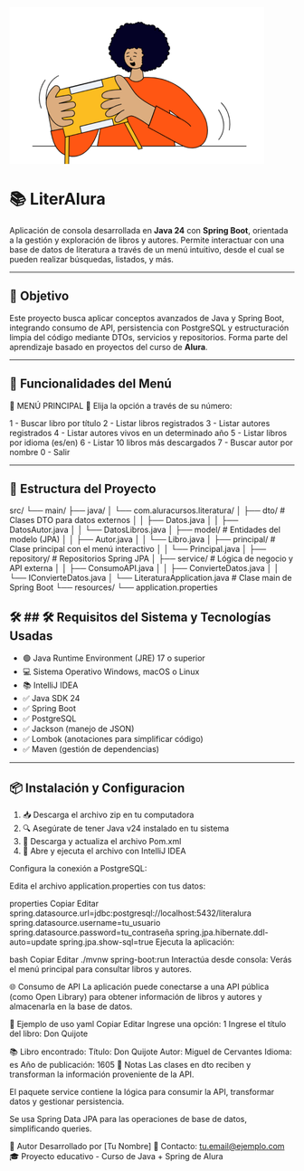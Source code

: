 ![image](https://github.com/willygmz/challenge-amigo-secreto/blob/dfb90fb1fa6603d9416614e61c7b59386a751ccc/assets/amigo-secreto.png)

# 📚 LiterAlura

Aplicación de consola desarrollada en **Java 24** con **Spring Boot**, orientada a la gestión y exploración de libros y autores. Permite interactuar con una base de datos de literatura a través de un menú intuitivo, desde el cual se pueden realizar búsquedas, listados, y más.

---

## 🎯 Objetivo

Este proyecto busca aplicar conceptos avanzados de Java y Spring Boot, integrando consumo de API, persistencia con PostgreSQL y estructuración limpia del código mediante DTOs, servicios y repositorios. Forma parte del aprendizaje basado en proyectos del curso de **Alura**.

---

## 🧩 Funcionalidades del Menú

📘 MENÚ PRINCIPAL 📘
Elija la opción a través de su número:

1 - Buscar libro por título
2 - Listar libros registrados
3 - Listar autores registrados
4 - Listar autores vivos en un determinado año
5 - Listar libros por idioma (es/en)
6 - Listar 10 libros más descargados
7 - Buscar autor por nombre
0 - Salir

---

## 🧱 Estructura del Proyecto

src/
└── main/
├── java/
│ └── com.aluracursos.literatura/
│ ├── dto/ # Clases DTO para datos externos
│ │ ├── Datos.java
│ │ ├── DatosAutor.java
│ │ └── DatosLibros.java
│ ├── model/ # Entidades del modelo (JPA)
│ │ ├── Autor.java
│ │ └── Libro.java
│ ├── principal/ # Clase principal con el menú interactivo
│ │ └── Principal.java
│ ├── repository/ # Repositorios Spring JPA
│ ├── service/ # Lógica de negocio y API externa
│ │ ├── ConsumoAPI.java
│ │ ├── ConvierteDatos.java
│ │ └── IConvierteDatos.java
│ └── LiteraturaApplication.java # Clase main de Spring Boot
└── resources/
└── application.properties


## 🛠️ ## 🛠️ Requisitos del Sistema y Tecnologías Usadas

- 🟢 Java Runtime Environment (JRE) 17 o superior
- 💻 Sistema Operativo Windows, macOS o Linux
- 📚 IntelliJ IDEA
- ✅ Java SDK 24
- ✅ Spring Boot
- ✅ PostgreSQL
- ✅ Jackson (manejo de JSON)
- ✅ Lombok (anotaciones para simplificar código)
- ✅ Maven (gestión de dependencias)

---

## 📦 Instalación y Configuracion

1. 📥 Descarga el archivo zip en tu computadora
2. 🔍 Asegúrate de tener Java v24 instalado en tu sistema
3. 💾 Descarga y actualiza el archivo Pom.xml
4. 🚀 Abre y ejecuta el archivo con IntelliJ IDEA

Configura la conexión a PostgreSQL:

Edita el archivo application.properties con tus datos:

properties
Copiar
Editar
spring.datasource.url=jdbc:postgresql://localhost:5432/literalura
spring.datasource.username=tu_usuario
spring.datasource.password=tu_contraseña
spring.jpa.hibernate.ddl-auto=update
spring.jpa.show-sql=true
Ejecuta la aplicación:

bash
Copiar
Editar
./mvnw spring-boot:run
Interactúa desde consola:
Verás el menú principal para consultar libros y autores.

🌐 Consumo de API
La aplicación puede conectarse a una API pública (como Open Library) para obtener información de libros y autores y almacenarla en la base de datos.

🧪 Ejemplo de uso
yaml
Copiar
Editar
Ingrese una opción:
1
Ingrese el título del libro:
Don Quijote

📚 Libro encontrado:
Título: Don Quijote
Autor: Miguel de Cervantes
Idioma: es
Año de publicación: 1605
📌 Notas
Las clases en dto reciben y transforman la información proveniente de la API.

El paquete service contiene la lógica para consumir la API, transformar datos y gestionar persistencia.

Se usa Spring Data JPA para las operaciones de base de datos, simplificando queries.

👤 Autor
Desarrollado por [Tu Nombre]
📧 Contacto: tu.email@ejemplo.com
🎓 Proyecto educativo - Curso de Java + Spring de Alura

